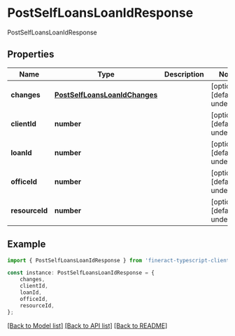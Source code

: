 # PostSelfLoansLoanIdResponse

PostSelfLoansLoanIdResponse

## Properties

Name | Type | Description | Notes
------------ | ------------- | ------------- | -------------
**changes** | [**PostSelfLoansLoanIdChanges**](PostSelfLoansLoanIdChanges.md) |  | [optional] [default to undefined]
**clientId** | **number** |  | [optional] [default to undefined]
**loanId** | **number** |  | [optional] [default to undefined]
**officeId** | **number** |  | [optional] [default to undefined]
**resourceId** | **number** |  | [optional] [default to undefined]

## Example

```typescript
import { PostSelfLoansLoanIdResponse } from 'fineract-typescript-client';

const instance: PostSelfLoansLoanIdResponse = {
    changes,
    clientId,
    loanId,
    officeId,
    resourceId,
};
```

[[Back to Model list]](../README.md#documentation-for-models) [[Back to API list]](../README.md#documentation-for-api-endpoints) [[Back to README]](../README.md)
